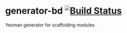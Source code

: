 # generator-bd [![Build Status](https://travis-ci.org/bendrucker/generator-bd.svg?branch=master)](https://travis-ci.org/bendrucker/generator-bd)
Yeoman generator for scaffolding modules
